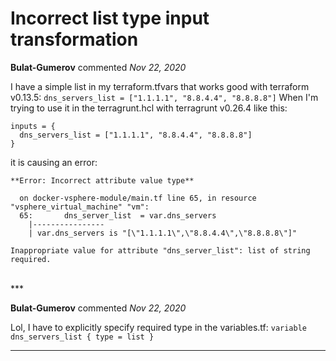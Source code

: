 # Incorrect list type input transformation

**Bulat-Gumerov** commented *Nov 22, 2020*

I have a simple list in my terraform.tfvars that works good with terraform v0.13.5:
`dns_servers_list = ["1.1.1.1", "8.8.4.4", "8.8.8.8"]`
When I'm trying to use it in the terragrunt.hcl with terragrunt v0.26.4 like this:
```
inputs = {
  dns_servers_list = ["1.1.1.1", "8.8.4.4", "8.8.8.8"]
}
```
it is causing an error:

```
**Error: Incorrect attribute value type**

  on docker-vsphere-module/main.tf line 65, in resource "vsphere_virtual_machine" "vm":
  65:       dns_server_list  = var.dns_servers
    |----------------
    | var.dns_servers is "[\"1.1.1.1\",\"8.8.4.4\",\"8.8.8.8\"]"

Inappropriate value for attribute "dns_server_list": list of string required.
```
<br />
***


**Bulat-Gumerov** commented *Nov 22, 2020*

Lol, I have to explicitly specify required type in the variables.tf:
`variable dns_servers_list { type = list }`

***


